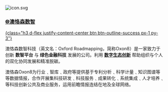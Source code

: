 <div class="row d-flex justify-content-center flex-row"><div class="col-4">

![icon.svg](icon.svg)
<a href="https://oxon8.netlify.app" class=" h1 text-center">

###  🌐澳恪森数智
{class="h3 d-flex justify-content-center btn btn-outline-success px-1 py-3"}
</a>

</div>
<div class="col-8">

澳恪森数智科技（英文名：Oxford Roadmapping，简称Oxon8）是一家致力于创新 **数智平台** 与 **绿色金融科技** 发展的公司。利用 **[数字生态创新](https://www.itu.int/dms_pub/itu-d/opb/inno/D-INNO-TOOLKIT.2-2020-PDF-C.pdf)** 帮助组织与个人的双化协同发展和精准脱碳。

澳恪森Oxon8为行业﹑智库﹑政府等提供基于专利分析﹑科学计量﹑知识图谱等等数据情报，合作开展集科技研发﹑科技服务﹑成果转化﹑系统集成﹑人才培养﹑等科技创新公共及商业服务，运用前瞻情报连结在地及全球网络。

</div>
</div>
